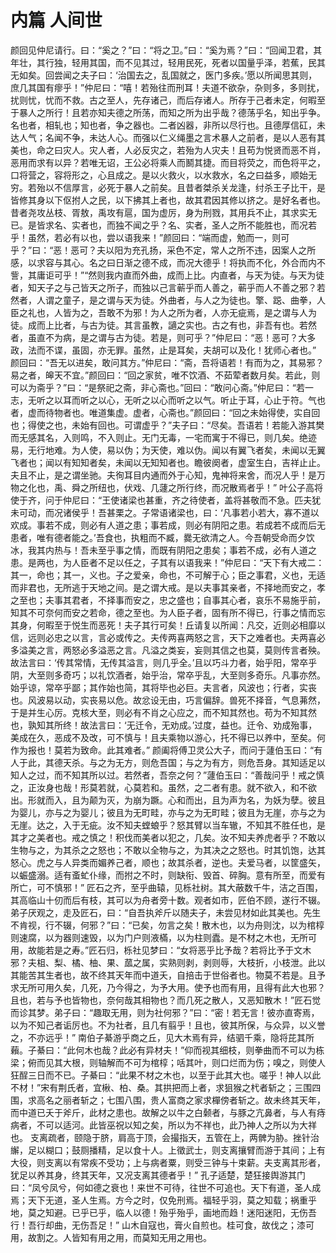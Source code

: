 # 内篇 人间世
颜回见仲尼请行。曰：“奚之？”曰：“将之卫。”曰：“奚为焉？”曰：“回闻卫君，其年壮，其行独，轻用其国，而不见其过，轻用民死，死者以国量乎泽，若蕉，民其无如矣。回尝闻之夫子曰：‘治国去之，乱国就之，医门多疾。’愿以所闻思其则，庶几其国有瘳乎！”仲尼曰：“嘻！若殆往而刑耳！夫道不欲杂，杂则多，多则扰，扰则忧，忧而不救。古之至人，先存诸己，而后存诸人。所存于己者未定，何暇至于暴人之所行！且若亦知夫德之所荡，而知之所为出乎哉？德荡乎名，知出乎争。名也者，相轧也；知也者，争之器也。二者凶器，非所以尽行也。且德厚信矼，未达人气；名闻不争，未达人心。而强以仁义绳墨之言术暴人之前者，是以人恶有其美也，命之曰灾人。灾人者，人必反灾之，若殆为人灾夫！且苟为悦贤而恶不肖，恶用而求有以异？若唯无诏，王公必将乘人而鬭其捷。而目将荧之，而色将平之，口将营之，容将形之，心且成之。是以火救火，以水救水，名之曰益多，顺始无穷。若殆以不信厚言，必死于暴人之前矣。且昔者桀杀关龙逢，纣杀王子比干，是皆修其身以下伛拊人之民，以下拂其上者也，故其君因其修以挤之。是好名者也。昔者尧攻丛枝、胥敖，禹攻有扈，国为虚厉，身为刑戮，其用兵不止，其求实无已。是皆求名、实者也，而独不闻之乎？名、实者，圣人之所不能胜也，而况若乎！虽然，若必有以也，尝以语我来！”颜回曰：“端而虚，勉而一，则可乎？”曰：“恶！恶可？夫以阳为充孔扬，采色不定，常人之所不违，因案人之所感，以求容与其心。名之曰日渐之德不成，而况大德乎！将执而不化，外合而内不訾，其庸讵可乎！”“然则我内直而外曲，成而上比。内直者，与天为徒。与天为徒者，知天子之与己皆天之所子，而独以己言蕲乎而人善之，蕲乎而人不善之邪？若然者，人谓之童子，是之谓与天为徒。外曲者，与人之为徒也。擎、跽、曲拳，人臣之礼也，人皆为之，吾敢不为邪！为人之所为者，人亦无疵焉，是之谓与人为徒。成而上比者，与古为徒。其言虽教，讁之实也。古之有也，非吾有也。若然者，虽直不为病，是之谓与古为徒。若是，则可乎？”仲尼曰：“恶！恶可？大多政，法而不谍，虽固，亦无罪。虽然，止是耳矣，夫胡可以及化！犹师心者也。”
颜回曰：“吾无以进矣，敢问其方。”仲尼曰：“斋，吾将语若！有而为之，其易邪？易之者，皞天不宜。”颜回曰：“回之家贫，唯不饮酒、不茹荤者数月矣。若此，则可以为斋乎？”曰：“是祭祀之斋，非心斋也。”回曰：“敢问心斋。”仲尼曰：“若一志，无听之以耳而听之以心，无听之以心而听之以气。听止于耳，心止于符。气也者，虚而待物者也。唯道集虚。虚者，心斋也。”颜回曰：“回之未始得使，实自回也；得使之也，未始有回也。可谓虚乎？”夫子曰：“尽矣。吾语若！若能入游其樊而无感其名，入则鸣，不入则止。无门无毒，一宅而寓于不得已，则几矣。绝迹易，无行地难。为人使，易以伪；为天使，难以伪。闻以有翼飞者矣，未闻以无翼飞者也；闻以有知知者矣，未闻以无知知者也。瞻彼阕者，虚室生白，吉祥止止。夫且不止，是之谓坐驰。夫徇耳目内通而外于心知，鬼神将来舍，而况人乎！是万物之化也，禹、舜之所纽也，伏戏、几蘧之所行终，而况散焉者乎！”
叶公子高将使于齐，问于仲尼曰：“王使诸梁也甚重，齐之待使者，盖将甚敬而不急。匹夫犹未可动，而况诸侯乎！吾甚栗之。子常语诸梁也，曰：‘凡事若小若大，寡不道以欢成。事若不成，则必有人道之患；事若成，则必有阴阳之患。若成若不成而后无患者，唯有德者能之。’吾食也，执粗而不臧，爨无欲清之人。今吾朝受命而夕饮冰，我其内热与！吾未至乎事之情，而既有阴阳之患矣；事若不成，必有人道之患。是两也，为人臣者不足以任之，子其有以语我来！”仲尼曰：“天下有大戒二：其一，命也；其一，义也。子之爱亲，命也，不可解于心；臣之事君，义也，无适而非君也，无所逃于天地之间。是之谓大戒。是以夫事其亲者，不择地而安之，孝之至也；夫事其君者，不择事而安之，忠之盛也；自事其心者，哀乐不易施乎前，知其不可奈何而安之若命，德之至也。为人臣子者，固有所不得已，行事之情而忘其身，何暇至于悦生而恶死！夫子其行可矣！丘请复以所闻：凡交，近则必相靡以信，远则必忠之以言，言必或传之。夫传两喜两怒之言，天下之难者也。夫两喜必多溢美之言，两怒必多溢恶之言。凡溢之类妄，妄则其信之也莫，莫则传言者殃。故法言曰：‘传其常情，无传其溢言，则几乎全。’且以巧斗力者，始乎阳，常卒乎阴，大至则多奇巧；以礼饮酒者，始乎治，常卒乎乱，大至则多奇乐。凡事亦然。始乎谅，常卒乎鄙；其作始也简，其将毕也必巨。夫言者，风波也；行者，实丧也。风波易以动，实丧易以危。故忿设无由，巧言偏辞。兽死不择音，气息茀然，于是并生心厉。克核大至，则必有不肖之心应之，而不知其然也。苟为不知其然也，孰知其所终！故法言曰：‘无迁令，无劝成。’过度，益也。迁令、劝成殆事，美成在久，恶成不及改，可不慎与！且夫乘物以游心，托不得已以养中，至矣。何作为报也！莫若为致命。此其难者。”
颜阖将傅卫灵公大子，而问于蘧伯玉曰：“有人于此，其德天杀。与之为无方，则危吾国；与之为有方，则危吾身。其知适足以知人之过，而不知其所以过。若然者，吾奈之何？”蘧伯玉曰：“善哉问乎！戒之慎之，正汝身也哉！形莫若就，心莫若和。虽然，之二者有患。就不欲入，和不欲出。形就而入，且为颠为灭，为崩为蹶。心和而出，且为声为名，为妖为孽。彼且为婴儿，亦与之为婴儿；彼且为无町畦，亦与之为无町畦；彼且为无崖，亦与之为无崖。达之，入于无疵。汝不知夫螳蜋乎？怒其臂以当车辙，不知其不胜任也，是其才之美者也。戒之慎之！积伐而美者以犯之，几矣。汝不知夫养虎者乎？不敢以生物与之，为其杀之之怒也；不敢以全物与之，为其决之之怒也。时其饥饱，达其怒心。虎之与人异类而媚养己者，顺也；故其杀者，逆也。夫爱马者，以筐盛矢，以蜄盛溺。适有蚉虻仆缘，而拊之不时，则缺衔、毁首、碎胸。意有所至，而爱有所亡，可不慎邪！”
匠石之齐，至乎曲辕，见栎社树。其大蔽数千牛，洁之百围，其高临山十仞而后有枝，其可以为舟者旁十数。观者如市，匠伯不顾，遂行不辍。弟子厌观之，走及匠石，曰：“自吾执斧斤以随夫子，未尝见材如此其美也。先生不肯视，行不辍，何邪？”曰：“已矣，勿言之矣！散木也，以为舟则沈，以为棺椁则速腐，以为器则速毁，以为门户则液樠，以为柱则蠹。是不材之木也，无所可用，故能若是之寿。”匠石归，栎社见梦曰：“女将恶乎比予哉？若将比予于文木邪？夫柤、梨、橘、柚、果、蓏之属，实熟则剥，剥则辱，大枝折，小枝泄。此以其能苦其生者也，故不终其天年而中道夭，自掊击于世俗者也。物莫不若是。且予求无所可用久矣，几死，乃今得之，为予大用。使予也而有用，且得有此大也邪？且也，若与予也皆物也，奈何哉其相物也？而几死之散人，又恶知散木！”匠石觉而诊其梦。弟子曰：“趣取无用，则为社何邪？”曰：“密！若无言！彼亦直寄焉，以为不知己者诟厉也。不为社者，且几有翦乎！且也，彼其所保，与众异，以义誉之，不亦远乎！”
南伯子綦游乎商之丘，见大木焉有异，结驷千乘，隐将芘其所藾。子綦曰：“此何木也哉？此必有异材夫！”仰而视其细枝，则拳曲而不可以为栋梁；俯而见其大根，则轴解而不可为棺椁；咶其叶，则口烂而为伤；嗅之，则使人狂酲三日而不已。子綦曰：“此果不材之木也，以至于此其大也。嗟乎！神人以此不材！”宋有荆氏者，宜楸、柏、桑。其拱把而上者，求狙猴之杙者斩之；三围四围，求高名之丽者斩之；七围八围，贵人富商之家求樿傍者斩之。故未终其天年，而中道已夭于斧斤，此材之患也。故解之以牛之白颡者，与豚之亢鼻者，与人有痔病者，不可以适河。此皆巫祝以知之矣，所以为不祥也，此乃神人之所以为大祥也。
支离疏者，颐隐于脐，肩高于顶，会撮指天，五管在上，两髀为胁。挫针治繲，足以糊口；鼓厕播精，足以食十人。上徵武士，则支离攘臂而游于其间；上有大役，则支离以有常疾不受功；上与病者粟，则受三钟与十束薪。夫支离其形者，犹足以养其身，终其天年，又况支离其德者乎！”
孔子适楚，楚狂接舆游其门曰：“凤兮凤兮，何如德之衰也！来世不可待，往世不可追也。天下有道，圣人成焉；天下无道，圣人生焉。方今之时，仅免刑焉。福轻乎羽，莫之知载；祸重乎地，莫之知避。已乎已乎，临人以德！殆乎殆乎，画地而趋！迷阳迷阳，无伤吾行！吾行却曲，无伤吾足！”
山木自寇也，膏火自煎也。桂可食，故伐之；漆可用，故割之。人皆知有用之用，而莫知无用之用也。

